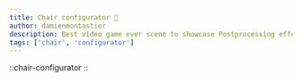 ```yaml
---
title: Chair configurator 🐑
author: damienmontastier
description: Best video game ever scene to showcase Postprocessing effects
tags: ['chair', 'configurator']
---
```


::chair-configurator
::

